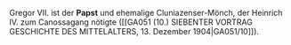 
Gregor VII. ist der **Papst** und ehemalige Cluniazenser-Mönch, der Heinrich IV. zum Canossagang nötigte ([[GA051 (10.) SIEBENTER VORTRAG GESCHICHTE DES MITTELALTERS, 13. Dezember 1904|GA051/10]]).
